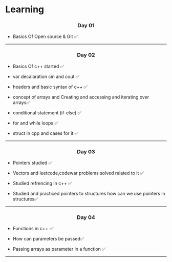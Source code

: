 <h1> Learning </h1>
<h3 align="center">Day 01</h3>
<ul>
<li>Basics Of Open source & Git ✅ </li>
</ul>
<hr>
<h3 align="center">Day 02</h3>
<ul>
<li>Basics Of c++ started ✅ </li>
</ul>
<ul>
<li>var decalaration cin and cout ✅ </li>
</ul>
<ul>
<li>headers and basic syntax of c++ ✅ </li>
</ul>
<ul>
<li>concept of arrays and Creating and accessing and iterating over arrays✅ </li>
</ul>
<ul>
<li>conditional statement (if-else) ✅ </li>
</ul>
<ul>
<li>for and while loops ✅ </li>
</ul>
<ul>
<li>struct in cpp and cases for it ✅ </li>
</ul>
<hr>
<h3 align="center">Day 03</h3>
<ul>
<li>Pointers studied ✅ </li>
</ul>
<ul>
<li>Vectors and leetcode,codewar problems solved related to it ✅ </li>
</ul>
<ul>
<li>Studied refrencing in c++ ✅ </li>
</ul>
<ul>
<li>Studied and practiced pointers to structures how can we use pointers in structures✅ </li>
</ul>
<hr>
<h3 align="center">Day 04</h3>
<ul>
<li>Functions in c++ ✅ </li>
</ul>
<ul>
<li>How can parameters be passed✅ </li>
</ul>
<ul>
<li>Passing arrays as parameter in a function ✅ </li>
</ul>
<hr>
